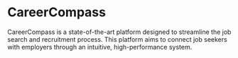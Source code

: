 # CareerCompass

CareerCompass is a state-of-the-art platform designed to streamline the job search and recruitment process.
This platform aims to connect job seekers with employers through an intuitive, high-performance system.
